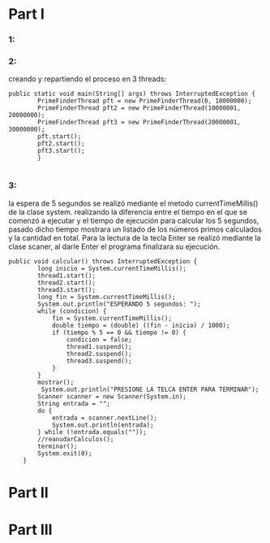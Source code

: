 # Part I
### 1: 



### 2: 
creando y repartiendo el proceso en 3 threads: 
```
public static void main(String[] args) throws InterruptedException {
        PrimeFinderThread pft = new PrimeFinderThread(0, 10000000);
        PrimeFinderThread pft2 = new PrimeFinderThread(10000001, 20000000);
        PrimeFinderThread pft3 = new PrimeFinderThread(20000001, 30000000);
        pft.start();
        pft2.start();
        pft3.start();
        }
		
```        
### 3:
la espera de 5 segundos se realizó mediante el metodo currentTimeMillis() de la clase system. realizando la diferencia entre el tiempo en el que se comenzó a ejecutar y el tiempo de ejecución para calcular los 5 segundos, pasado dicho tiempo mostrara un listado de los 
números primos calculados y la cantidad en total.
Para la lectura de la tecla Enter se realizó mediante la clase scaner, al darle Enter el programa finalizara su ejecución.


```
public void calcular() throws InterruptedException {
        long inicio = System.currentTimeMillis();
        thread1.start();
        thread2.start();
        thread3.start();
        long fin = System.currentTimeMillis();
        System.out.println("ESPERANDO 5 segundos: ");
        while (condicion) {
            fin = System.currentTimeMillis();
            double tiempo = (double) ((fin - inicio) / 1000);
            if (tiempo % 5 == 0 && tiempo != 0) {
                condicion = false;
                thread1.suspend();
                thread2.suspend();
                thread3.suspend();
            }
        }
        mostrar();
         System.out.println("PRESIONE LA TELCA ENTER PARA TERMINAR");
        Scanner scanner = new Scanner(System.in);
        String entrada = "";
        do {
            entrada = scanner.nextLine();
            System.out.println(entrada);
        } while (!entrada.equals(""));
        //reanudarCalculos();
        terminar();
        System.exit(0);
    }		
```   

# Part II 



# Part III
